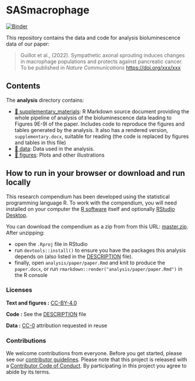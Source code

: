 
<!-- README.md is generated from README.Rmd. Please edit that file -->

# SASmacrophage

[![Binder](https://mybinder.org/badge_logo.svg)](https://mybinder.org/v2/gh///master?urlpath=rstudio)

This repository contains the data and code for analysis bioluminescence
data of our paper:

> Guillot et al., (2022). Sympathetic axonal sprouting induces changes
> in macrophage populations and protects against pancreatic cancer. To
> be published in *Nature Communications* <https://doi.org/xxx/xxx>

## Contents

The **analysis** directory contains:

-   [:file_folder:
    supplementary_materials](/analysis/supplementary_materials): R
    Markdown source document providing the whole pipeline of analysis of
    the bioluminescence data leading to Figures 9E-9I of the paper.
    Includes code to reproduce the figures and tables generated by the
    analysis. It also has a rendered version, `supplementary.docx`,
    suitable for reading (the code is replaced by figures and tables in
    this file)
-   [:file_folder: data](/analysis/data): Data used in the analysis.
-   [:file_folder: figures](/analysis/figures): Plots and other
    illustrations

## How to run in your browser or download and run locally

This research compendium has been developed using the statistical
programming language R. To work with the compendium, you will need
installed on your computer the [R
software](https://cloud.r-project.org/) itself and optionally [RStudio
Desktop](https://rstudio.com/products/rstudio/download/).

You can download the compendium as a zip from from this URL:
[master.zip](/archive/master.zip). After unzipping:

-   open the `.Rproj` file in RStudio
-   run `devtools::install()` to ensure you have the packages this
    analysis depends on (also listed in the [DESCRIPTION](/DESCRIPTION)
    file).
-   finally, open `analysis/paper/paper.Rmd` and knit to produce the
    `paper.docx`, or run `rmarkdown::render("analysis/paper/paper.Rmd")`
    in the R console

### Licenses

**Text and figures :**
[CC-BY-4.0](http://creativecommons.org/licenses/by/4.0/)

**Code :** See the [DESCRIPTION](DESCRIPTION) file

**Data :** [CC-0](http://creativecommons.org/publicdomain/zero/1.0/)
attribution requested in reuse

### Contributions

We welcome contributions from everyone. Before you get started, please
see our [contributor guidelines](CONTRIBUTING.md). Please note that this
project is released with a [Contributor Code of Conduct](CONDUCT.md). By
participating in this project you agree to abide by its terms.
